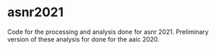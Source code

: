 # asnr2021
Code for the processing and analysis done for asnr 2021. Preliminary version of these analysis for done for the aaic 2020.
